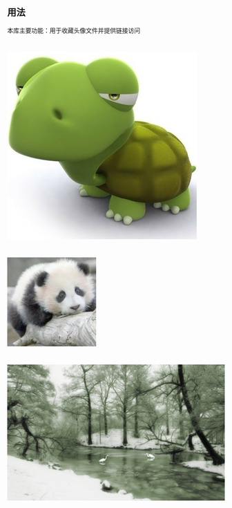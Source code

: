 ## 用法

本库主要功能：用于收藏头像文件并提供链接访问
#
![image](https://github.com/tagma067001068/MyFavorites/blob/master/Tortoise.jpg)
#
![image](https://github.com/tagma067001068/MyFavorites/blob/master/Panda.jpg)
#
![image](https://github.com/tagma067001068/MyFavorites/blob/master/12944152522300hl48hohn3.jpg)
